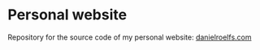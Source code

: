 # Personal website

Repository for the source code of my personal website: [danielroelfs.com](https://danielroelfs.com)
